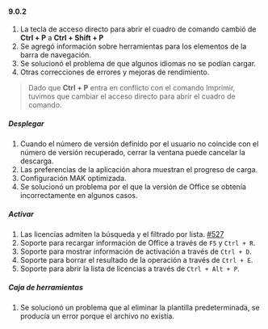 #### 9.0.2

1. La tecla de acceso directo para abrir el cuadro de comando cambió de **Ctrl + P** a **Ctrl + Shift + P**
2. Se agregó información sobre herramientas para los elementos de la barra de navegación.
3. Se solucionó el problema de que algunos idiomas no se podían cargar.
4. Otras correcciones de errores y mejoras de rendimiento.

> Dado que **Ctrl + P** entra en conflicto con el comando Imprimir, tuvimos que cambiar el acceso directo para abrir el cuadro de comando.

##### Desplegar

1. Cuando el número de versión definido por el usuario no coincide con el número de versión recuperado, cerrar la ventana puede cancelar la descarga.
2. Las preferencias de la aplicación ahora muestran el progreso de carga.
3. Configuración MAK optimizada.
4. Se solucionó un problema por el que la versión de Office se obtenía incorrectamente en algunos casos.

##### Activar

1. Las licencias admiten la búsqueda y el filtrado por lista. [#527](https://github.com/YerongAI/Office-Tool/issues/527)
2. Soporte para recargar información de Office a través de `F5` y `Ctrl + R`.
3. Soporte para mostrar información de activación a través de `Ctrl + D`.
4. Soporte para borrar el resultado de la operación a través de `Ctrl + E`.
5. Soporte para abrir la lista de licencias a través de `Ctrl + Alt + P`.

##### Caja de herramientas

1. Se solucionó un problema que al eliminar la plantilla predeterminada, se producía un error porque el archivo no existía.
